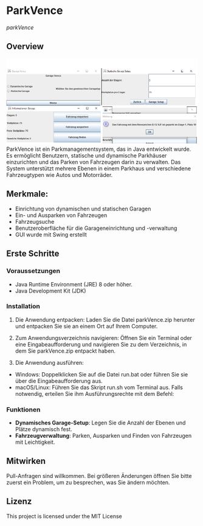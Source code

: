 # ParkVence

*parkVence*

## Overview

![parkVence](https://github.com/fppcnc/portfolio2/blob/master/public/assets/projectsPreview/parkVence.png?raw=true)
ParkVence ist ein Parkmanagementsystem, das in Java entwickelt wurde. Es ermöglicht Benutzern, statische und dynamische Parkhäuser einzurichten und das Parken von Fahrzeugen darin zu verwalten. Das System unterstützt mehrere Ebenen in einem Parkhaus und verschiedene Fahrzeugtypen wie Autos und Motorräder.

## Merkmale:

- Einrichtung von dynamischen und statischen Garagen
- Ein- und Ausparken von Fahrzeugen
- Fahrzeugsuche
- Benutzeroberfläche für die Garageneinrichtung und -verwaltung
- GUI wurde mit Swing erstellt


## Erste Schritte
### Voraussetzungen

- Java Runtime Environment (JRE) 8 oder höher.
- Java Development Kit (JDK)

### Installation

1. Die Anwendung entpacken:
Laden Sie die Datei parkVence.zip herunter und entpacken Sie sie an einem Ort auf Ihrem Computer.

2. Zum Anwendungsverzeichnis navigieren:
Öffnen Sie ein Terminal oder eine Eingabeaufforderung und navigieren Sie zu dem Verzeichnis, in dem Sie parkVence.zip entpackt haben.

3. Die Anwendung ausführen:

- Windows: Doppelklicken Sie auf die Datei run.bat oder führen Sie sie über die Eingabeaufforderung aus.
- macOS/Linux: Führen Sie das Skript run.sh vom Terminal aus. Falls notwendig, erteilen Sie ihm Ausführungsrechte mit dem Befehl:



### Funktionen

- **Dynamisches Garage-Setup**: Legen Sie die Anzahl der Ebenen und Plätze dynamisch fest.
- **Fahrzeugverwaltung**: Parken, Ausparken und Finden von Fahrzeugen mit Leichtigkeit.


## Mitwirken

Pull-Anfragen sind willkommen. Bei größeren Änderungen öffnen Sie bitte zuerst ein Problem, um zu besprechen, was Sie ändern möchten.

## Lizenz

This project is licensed under the MIT License